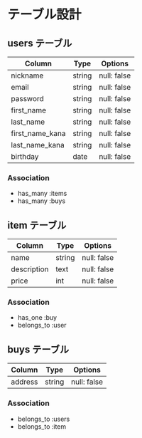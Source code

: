 # テーブル設計

## users テーブル

| Column          | Type   | Options     |
| --------------- | ------ | ----------- |
| nickname        | string | null: false |
| email           | string | null: false |
| password        | string | null: false |
| first_name      | string | null: false |
| last_name       | string | null: false |
| first_name_kana | string | null: false |
| last_name_kana  | string | null: false |
| birthday        | date   | null: false |

### Association

- has_many :items
- has_many :buys

## item テーブル

| Column      | Type   | Options     |
| ----------- | ------ | ----------- |
| name        | string | null: false |
| description | text   | null: false |
| price       | int    | null: false |

### Association

- has_one :buy
- belongs_to :user

## buys テーブル

| Column  | Type   | Options     |
| ------- | ------ | ----------- |
| address | string | null: false |

### Association

- belongs_to :users
- belongs_to :item